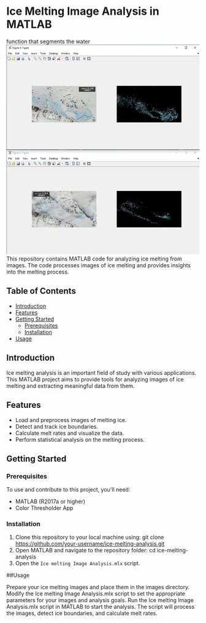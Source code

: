 # Ice Melting Image Analysis in MATLAB
 function that segments the water
![Ice Melting](Figures.PNG)
This repository contains MATLAB code for analyzing ice melting from images. The code processes images of ice melting and provides insights into the melting process.
## Table of Contents

- [Introduction](#introduction)
- [Features](#features)
- [Getting Started](#getting-started)
  - [Prerequisites](#prerequisites)
  - [Installation](#installation)
- [Usage](#usage)

## Introduction

Ice melting analysis is an important field of study with various applications. This MATLAB project aims to provide tools for analyzing images of ice melting and extracting meaningful data from them.

## Features

- Load and preprocess images of melting ice.
- Detect and track ice boundaries.
- Calculate melt rates and visualize the data.
- Perform statistical analysis on the melting process.

## Getting Started

### Prerequisites

To use and contribute to this project, you'll need:

- MATLAB (R2017a or higher)
- Color Thresholder App

### Installation

1. Clone this repository to your local machine using: git clone https://github.com/your-username/ice-melting-analysis.git
2. Open MATLAB and navigate to the repository folder: cd ice-melting-analysis
3. Open the `Ice melting Image Analysis.mlx` script.

##Usage

Prepare your ice melting images and place them in the images directory.
Modify the Ice melting Image Analysis.mlx script to set the appropriate parameters for your images and analysis goals.
Run the Ice melting Image Analysis.mlx script in MATLAB to start the analysis.
The script will process the images, detect ice boundaries, and calculate melt rates.
